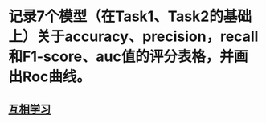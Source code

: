 # 记录7个模型（在Task1、Task2的基础上）关于accuracy、precision，recall和F1-score、auc值的评分表格，并画出Roc曲线。  

## [互相学习](http://t.cn/EUio8N2)
